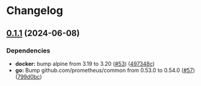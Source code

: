 # Changelog

## [0.1.1](https://github.com/hairyhenderson/sagemcom_fast_exporter/compare/v0.1.0...v0.1.1) (2024-06-08)


### Dependencies

* **docker:** bump alpine from 3.19 to 3.20 ([#53](https://github.com/hairyhenderson/sagemcom_fast_exporter/issues/53)) ([497348c](https://github.com/hairyhenderson/sagemcom_fast_exporter/commit/497348c116b87c3030260b66314fbf19939c2565))
* **go:** Bump github.com/prometheus/common from 0.53.0 to 0.54.0 ([#57](https://github.com/hairyhenderson/sagemcom_fast_exporter/issues/57)) ([799d0bc](https://github.com/hairyhenderson/sagemcom_fast_exporter/commit/799d0bca1a5b6c00a9069330078c48973e672ebd))
